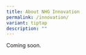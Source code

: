 ```yaml
---
title: About NHG Innovation
permalink: /innovation/
variant: tiptap
description: ""
---
```

<p>Coming soon.</p>